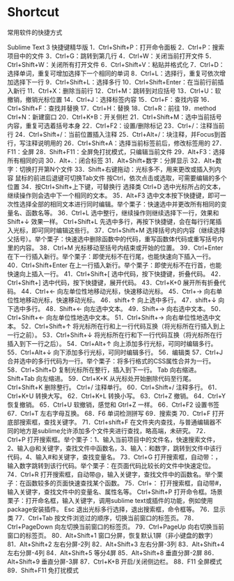 # Shortcut
常用软件的快捷方式

Sublime Text 3 快捷键精华版 
1．Ctrl+Shift+P：打开命令面板
2．Ctrl+P：搜索项目中的文件 
3．Ctrl+G：跳转到第几行
4．Ctrl+W：关闭当前打开文件
5．Ctrl+Shift+W：关闭所有打开文件
6．Ctrl+Shift+V：粘贴并格式化
7．Ctrl+D：选择单词，重复可增加选择下一个相同的单词
8．Ctrl+L：选择行，重复可依次增加选择下一行
9．Ctrl+Shift+L：选择多行
10．Ctrl+Shift+Enter：在当前行前插入新行
11．Ctrl+X：删除当前行 
12．Ctrl+M：跳转到对应括号
13．Ctrl+U：软撤销，撤销光标位置 
14．Ctrl+J：选择标签内容
15．Ctrl+F：查找内容
16．Ctrl+Shift+F：查找并替换
17．Ctrl+H：替换 
18．Ctrl+R：前往
19．method Ctrl+N：新建窗口
20．Ctrl+K+B：开关侧栏 
21．Ctrl+Shift+M：选中当前括号内容，重复可选着括号本身 
22．Ctrl+F2：设置/删除标记
23．Ctrl+/：注释当前行
24．Ctrl+Shift+/：当前位置插入注释
25．Ctrl+Alt+/：块注释，并Focus到首行，写注释说明用的
26．Ctrl+Shift+A：选择当前标签前后，修改标签用的
27．F11：全屏
28．Shift+F11：全屏免打扰模式，只编辑当前文件
29．Alt+F3：选择所有相同的词
30．Alt+.：闭合标签
31．Alt+Shift+数字：分屏显示 
32．Alt+数字：切换打开第N个文件
33．Shift+右键拖动：光标多不，用来更改或插入列内容 鼠标的前进后退键可切换Tab文件 按Ctrl，依次点击或选取，可需要编辑的多个位置
34．按Ctrl+Shift+上下键，可替换行 选择类 Ctrl+D 选中光标所占的文本，继续操作则会选中下一个相同的文本。 
35．Alt+F3 选中文本按下快捷键，即可一次性选择全部的相同文本进行同时编辑。举个栗子：快速选中并更改所有相同的变量名、函数名等。 
36．Ctrl+L 选中整行，继续操作则继续选择下一行，效果和 Shift+↓ 效果一样。 Ctrl+Shift+L 先选中多行，再按下快捷键，会在每行行尾插入光标，即可同时编辑这些行。 
37．Ctrl+Shift+M 选择括号内的内容（继续选择父括号）。举个栗子：快速选中删除函数中的代码，重写函数体代码或重写括号内里的内容。
38．Ctrl+M 光标移动至括号内结束或开始的位置。
39．Ctrl+Enter 在下一行插入新行。举个栗子：即使光标不在行尾，也能快速向下插入一行。
40．Ctrl+Shift+Enter 在上一行插入新行。举个栗子：即使光标不在行首，也能快速向上插入一行。
41．Ctrl+Shift+[ 选中代码，按下快捷键，折叠代码。
42．Ctrl+Shift+] 选中代码，按下快捷键，展开代码。
43．Ctrl+K+0 展开所有折叠代码。 
44．Ctrl+← 向左单位性地移动光标，快速移动光标。
45．Ctrl+→ 向右单位性地移动光标，快速移动光标。 
46．shift+↑ 向上选中多行。 
47．shift+↓ 向下选中多行。 
48．Shift+← 向左选中文本。 
49．Shift+→ 向右选中文本。 
50．Ctrl+Shift+← 向左单位性地选中文本。 
51．Ctrl+Shift+→ 向右单位性地选中文本。 
52．Ctrl+Shift+↑ 将光标所在行和上一行代码互换（将光标所在行插入到上一行之前）。 
53．Ctrl+Shift+↓ 将光标所在行和下一行代码互换（将光标所在行插入到下一行之后）。 
54．Ctrl+Alt+↑ 向上添加多行光标，可同时编辑多行。
55．Ctrl+Alt+↓ 向下添加多行光标，可同时编辑多行。 
56．编辑类 
57．Ctrl+J 合并选中的多行代码为一行。举个栗子：将多行格式的CSS属性合并为一行。 
58．Ctrl+Shift+D 复制光标所在整行，插入到下一行。 Tab 向右缩进。 Shift+Tab 向左缩进。 
59．Ctrl+K+K 从光标处开始删除代码至行尾。 Ctrl+Shift+K 删除整行。 Ctrl+/ 注释单行。 
60．Ctrl+Shift+/ 注释多行。 
61．Ctrl+K+U 转换大写。 
62．Ctrl+K+L 转换小写。
63．Ctrl+Z 撤销。 
64．Ctrl+Y 恢复撤销。 
65．Ctrl+U 软撤销，感觉和 Gtrl+Z 一样。 
66．Ctrl+F2 设置书签 
67．Ctrl+T 左右字母互换。
68．F6 单词检测拼写 
69．搜索类 
70．Ctrl+F 打开底部搜索框，查找关键字。 
71．Ctrl+shift+F 在文件夹内查找，与普通编辑器不同的地方是sublime允许添加多个文件夹进行查找，略高端，未研究。 
72．Ctrl+P 打开搜索框。举个栗子：1、输入当前项目中的文件名，快速搜索文件，2、输入@和关键字，查找文件中函数名，3、输入：和数字，跳转到文件中该行代码，4、输入#和关键字，查找变量名。 
73．Ctrl+G 打开搜索框，自动带：，输入数字跳转到该行代码。举个栗子：在页面代码比较长的文件中快速定位。 
74．Ctrl+R 打开搜索框，自动带@，输入关键字，查找文件中的函数名。举个栗子：在函数较多的页面快速查找某个函数。 
75．Ctrl+： 打开搜索框，自动带#，输入关键字，查找文件中的变量名、属性名等。 Ctrl+Shift+P 打开命令框。场景栗子：打开命名框，输入关键字，调用sublime text或插件的功能，例如使用package安装插件。 Esc 退出光标多行选择，退出搜索框，命令框等。 
76．显示类 
77．Ctrl+Tab 按文件浏览过的顺序，切换当前窗口的标签页。 
78．Ctrl+PageDown 向左切换当前窗口的标签页。 
79．Ctrl+PageUp 向右切换当前窗口的标签页。 
80．Alt+Shift+1 窗口分屏，恢复默认1屏（非小键盘的数字） 
81．Alt+Shift+2 左右分屏-2列 
82．Alt+Shift+3 左右分屏-3列 
83．Alt+Shift+4 左右分屏-4列 
84．Alt+Shift+5 等分4屏 
85．Alt+Shift+8 垂直分屏-2屏 
86．Alt+Shift+9 垂直分屏-3屏 
87．Ctrl+K+B 开启/关闭侧边栏。 
88．F11 全屏模式 
89．Shift+F11 免打扰模式

